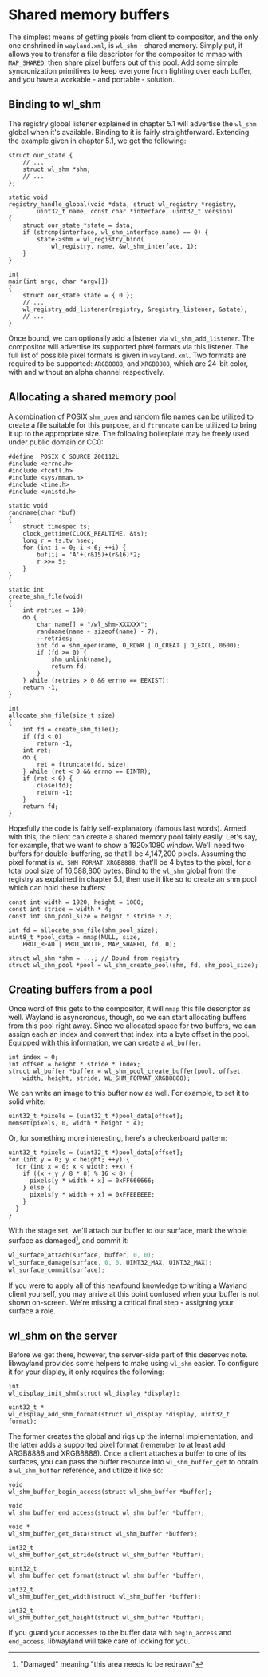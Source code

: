 # Shared memory buffers

The simplest means of getting pixels from client to compositor, and the only one
enshrined in `wayland.xml`, is `wl_shm` - shared memory. Simply put, it allows
you to transfer a file descriptor for the compositor to mmap with `MAP_SHARED`,
then share pixel buffers out of this pool. Add some simple syncronization
primitives to keep everyone from fighting over each buffer, and you have a
workable - and portable - solution.

## Binding to wl_shm

The registry global listener explained in chapter 5.1 will advertise the
`wl_shm` global when it's available. Binding to it is fairly straightforward.
Extending the example given in chapter 5.1, we get the following:

```
struct our_state {
    // ...
    struct wl_shm *shm;
    // ...
};

static void
registry_handle_global(void *data, struct wl_registry *registry,
		uint32_t name, const char *interface, uint32_t version)
{
    struct our_state *state = data;
    if (strcmp(interface, wl_shm_interface.name) == 0) {
        state->shm = wl_registry_bind(
            wl_registry, name, &wl_shm_interface, 1);
    }
}

int
main(int argc, char *argv[])
{
    struct our_state state = { 0 };
    // ...
    wl_registry_add_listener(registry, &registry_listener, &state);
    // ...
}
```

Once bound, we can optionally add a listener via `wl_shm_add_listener`. The
compositor will advertise its supported pixel formats via this listener. The
full list of possible pixel formats is given in `wayland.xml`. Two formats are
required to be supported: `ARGB8888`, and `XRGB8888`, which are 24-bit color,
with and without an alpha channel respectively.

## Allocating a shared memory pool

A combination of POSIX `shm_open` and random file names can be utilized to
create a file suitable for this purpose, and `ftruncate` can be utilized to
bring it up to the appropriate size. The following boilerplate may be freely
used under public domain or CC0:

```
#define _POSIX_C_SOURCE 200112L
#include <errno.h>
#include <fcntl.h>
#include <sys/mman.h>
#include <time.h>
#include <unistd.h>

static void
randname(char *buf)
{
	struct timespec ts;
	clock_gettime(CLOCK_REALTIME, &ts);
	long r = ts.tv_nsec;
	for (int i = 0; i < 6; ++i) {
		buf[i] = 'A'+(r&15)+(r&16)*2;
		r >>= 5;
	}
}

static int
create_shm_file(void)
{
	int retries = 100;
	do {
		char name[] = "/wl_shm-XXXXXX";
		randname(name + sizeof(name) - 7);
		--retries;
		int fd = shm_open(name, O_RDWR | O_CREAT | O_EXCL, 0600);
		if (fd >= 0) {
			shm_unlink(name);
			return fd;
		}
	} while (retries > 0 && errno == EEXIST);
	return -1;
}

int
allocate_shm_file(size_t size)
{
	int fd = create_shm_file();
	if (fd < 0)
		return -1;
	int ret;
	do {
		ret = ftruncate(fd, size);
	} while (ret < 0 && errno == EINTR);
	if (ret < 0) {
		close(fd);
		return -1;
	}
	return fd;
}
```

Hopefully the code is fairly self-explanatory (famous last words). Armed with
this, the client can create a shared memory pool fairly easily. Let's say, for
example, that we want to show a 1920x1080 window. We'll need two buffers for
double-buffering, so that'll be 4,147,200 pixels. Assuming the pixel format is
`WL_SHM_FORMAT_XRGB8888`, that'll be 4 bytes to the pixel, for a total pool size
of 16,588,800 bytes. Bind to the `wl_shm` global from the registry as explained
in chapter 5.1, then use it like so to create an shm pool which can hold these
buffers:

```
const int width = 1920, height = 1080;
const int stride = width * 4;
const int shm_pool_size = height * stride * 2;

int fd = allocate_shm_file(shm_pool_size);
uint8_t *pool_data = mmap(NULL, size,
    PROT_READ | PROT_WRITE, MAP_SHARED, fd, 0);

struct wl_shm *shm = ...; // Bound from registry
struct wl_shm_pool *pool = wl_shm_create_pool(shm, fd, shm_pool_size);
```

## Creating buffers from a pool

Once word of this gets to the compositor, it will `mmap` this file descriptor as
well. Wayland is asyncronous, though, so we can start allocating buffers from
this pool right away. Since we allocated space for two buffers, we can assign
each an index and convert that index into a byte offset in the pool. Equipped
with this information, we can create a `wl_buffer`:

```
int index = 0;
int offset = height * stride * index;
struct wl_buffer *buffer = wl_shm_pool_create_buffer(pool, offset,
    width, height, stride, WL_SHM_FORMAT_XRGB8888);
```

We can write an image to this buffer now as well. For example, to set it to
solid white:

```
uint32_t *pixels = (uint32_t *)pool_data[offset];
memset(pixels, 0, width * height * 4);
```

Or, for something more interesting, here's a checkerboard pattern:

```
uint32_t *pixels = (uint32_t *)pool_data[offset];
for (int y = 0; y < height; ++y) {
  for (int x = 0; x < width; ++x) {
    if ((x + y / 8 * 8) % 16 < 8) {
      pixels[y * width + x] = 0xFF666666;
    } else {
      pixels[y * width + x] = 0xFFEEEEEE;
    }
  }
}
```

With the stage set, we'll attach our buffer to our surface, mark the whole
surface as damaged[^1], and commit it:

```c
wl_surface_attach(surface, buffer, 0, 0);
wl_surface_damage(surface, 0, 0, UINT32_MAX, UINT32_MAX);
wl_surface_commit(surface);
```

If you were to apply all of this newfound knowledge to writing a Wayland client
yourself, you may arrive at this point confused when your buffer is not shown
on-screen. We're missing a critical final step - assigning your surface a role.

[^1]: "Damaged" meaning "this area needs to be redrawn"

## wl_shm on the server

Before we get there, however, the server-side part of this deserves note.
libwayland provides some helpers to make using `wl_shm` easier. To configure it
for your display, it only requires the following:

```
int
wl_display_init_shm(struct wl_display *display);

uint32_t *
wl_display_add_shm_format(struct wl_display *display, uint32_t format);
```

The former creates the global and rigs up the internal implementation, and the
latter adds a supported pixel format (remember to at least add ARGB8888 and
XRGB8888). Once a client attaches a buffer to one of its surfaces, you can pass
the buffer resource into `wl_shm_buffer_get` to obtain a `wl_shm_buffer`
reference, and utilize it like so:

```
void
wl_shm_buffer_begin_access(struct wl_shm_buffer *buffer);

void
wl_shm_buffer_end_access(struct wl_shm_buffer *buffer);

void *
wl_shm_buffer_get_data(struct wl_shm_buffer *buffer);

int32_t
wl_shm_buffer_get_stride(struct wl_shm_buffer *buffer);

uint32_t
wl_shm_buffer_get_format(struct wl_shm_buffer *buffer);

int32_t
wl_shm_buffer_get_width(struct wl_shm_buffer *buffer);

int32_t
wl_shm_buffer_get_height(struct wl_shm_buffer *buffer);
```

If you guard your accesses to the buffer data with `begin_access` and
`end_access`, libwayland will take care of locking for you.
